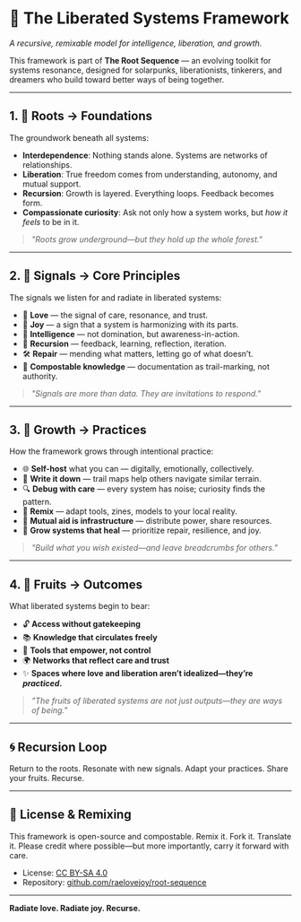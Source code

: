 # 🌱 The Liberated Systems Framework

*A recursive, remixable model for intelligence, liberation, and growth.*

This framework is part of **The Root Sequence** — an evolving toolkit for systems resonance, designed for solarpunks, liberationists, tinkerers, and dreamers who build toward better ways of being together.

---

## 1. 🌱 Roots → Foundations

The groundwork beneath all systems:

- **Interdependence**: Nothing stands alone. Systems are networks of relationships.
- **Liberation**: True freedom comes from understanding, autonomy, and mutual support.
- **Recursion**: Growth is layered. Everything loops. Feedback becomes form.
- **Compassionate curiosity**: Ask not only how a system works, but *how it feels* to be in it.

> *"Roots grow underground—but they hold up the whole forest."*

---

## 2. 📡 Signals → Core Principles

The signals we listen for and radiate in liberated systems:

- 💓 **Love** — the signal of care, resonance, and trust.
- 🌈 **Joy** — a sign that a system is harmonizing with its parts.
- 🧠 **Intelligence** — not domination, but awareness-in-action.
- 🔁 **Recursion** — feedback, learning, reflection, iteration.
- 🛠 **Repair** — mending what matters, letting go of what doesn’t.
- 🧩 **Compostable knowledge** — documentation as trail-marking, not authority.

> *"Signals are more than data. They are invitations to respond."*

---

## 3. 🌿 Growth → Practices

How the framework grows through intentional practice:

- 🌐 **Self-host** what you can — digitally, emotionally, collectively.
- 📝 **Write it down** — trail maps help others navigate similar terrain.
- 🔍 **Debug with care** — every system has noise; curiosity finds the pattern.
- 🔄 **Remix** — adapt tools, zines, models to your local reality.
- 🤝 **Mutual aid is infrastructure** — distribute power, share resources.
- 🌳 **Grow systems that heal** — prioritize repair, resilience, and joy.

> *"Build what you wish existed—and leave breadcrumbs for others."*

---

## 4. 🍎 Fruits → Outcomes

What liberated systems begin to bear:

- 🔓 **Access without gatekeeping**
- 📚 **Knowledge that circulates freely**
- 🤖 **Tools that empower, not control**
- 🌍 **Networks that reflect care and trust**
- ✨ **Spaces where love and liberation aren’t idealized—they’re *practiced*.**

> *"The fruits of liberated systems are not just outputs—they are ways of being."*

---

## 🌀 Recursion Loop

Return to the roots.
Resonate with new signals.
Adapt your practices.
Share your fruits.
Recurse.

---

## 💬 License & Remixing

This framework is open-source and compostable. Remix it. Fork it. Translate it. 
Please credit where possible—but more importantly, carry it forward with care.

- License: [CC BY-SA 4.0](https://creativecommons.org/licenses/by-sa/4.0/)
- Repository: [github.com/raelovejoy/root-sequence](https://github.com/raelovejoy/root-sequence)

---

**Radiate love. Radiate joy. Recurse.**
